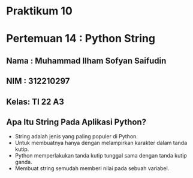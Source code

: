 # Praktikum 10
# Pertemuan 14 : Python String

## Nama : Muhammad Ilham Sofyan Saifudin
## NIM  : 312210297
## Kelas: TI 22 A3

## Apa Itu String Pada Aplikasi Python?

* String adalah jenis yang paling populer di Python.
* Untuk membuatnya hanya dengan melampirkan karakter dalam tanda kutip.
* Python memperlakukan tanda kutip tunggal sama dengan tanda kutip ganda.
* Membuat string semudah memberi nilai pada sebuah variabel.